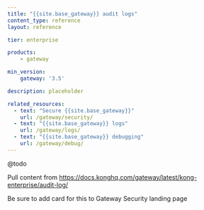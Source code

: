 ```yaml
---
title: "{{site.base_gateway}} audit logs"
content_type: reference
layout: reference

tier: enterprise

products:
    - gateway

min_version:
    gateway: '3.5'

description: placeholder

related_resources:
  - text: "Secure {{site.base_gateway}}"
    url: /gateway/security/
  - text: "{{site.base_gateway}} logs"
    url: /gateway/logs/
  - text: "{{site.base_gateway}} debugging"
    url: /gateway/debug/
---
```


@todo

Pull content from https://docs.konghq.com/gateway/latest/kong-enterprise/audit-log/

Be sure to add card for this to Gateway Security landing page